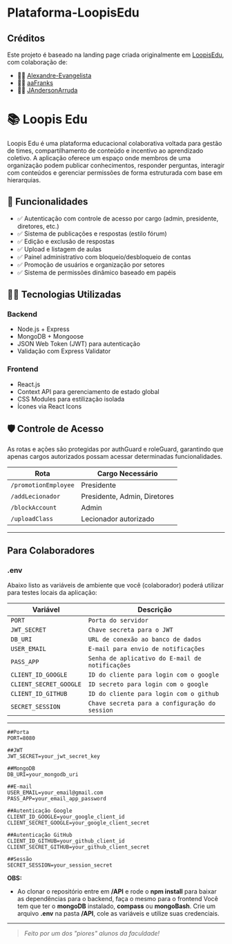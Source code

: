 # Plataforma-LoopisEdu

## Créditos

Este projeto é baseado na landing page criada originalmente em [LoopisEdu](https://github.com/loopisjr/LoopisEdu), com colaboração de:

- 🧑‍💻 [Alexandre-Evangelista](https://github.com/Alexandre-Evangelista)
- 🧑‍💻 [aaFranks](https://github.com/aaFranks)
- 🧑‍💻 [JAndersonArruda](https://github.com/JAndersonArruda)

# 📚 Loopis Edu

Loopis Edu é uma plataforma educacional colaborativa voltada para gestão de times, compartilhamento de conteúdo e incentivo ao aprendizado coletivo. A aplicação oferece um espaço onde membros de uma organização podem publicar conhecimentos, responder perguntas, interagir com conteúdos e gerenciar permissões de forma estruturada com base em hierarquias.

## 🚀 Funcionalidades

- ✅ Autenticação com controle de acesso por cargo (admin, presidente, diretores, etc.)
- ✅ Sistema de publicações e respostas (estilo fórum)
- ✅ Edição e exclusão de respostas
- ✅ Upload e listagem de aulas
- ✅ Painel administrativo com bloqueio/desbloqueio de contas
- ✅ Promoção de usuários e organização por setores
- ✅ Sistema de permissões dinâmico baseado em papéis

## 🧑‍💻 Tecnologias Utilizadas

### Backend
- Node.js + Express
- MongoDB + Mongoose
- JSON Web Token (JWT) para autenticação
- Validação com Express Validator

### Frontend
- React.js
- Context API para gerenciamento de estado global
- CSS Modules para estilização isolada
- Ícones via React Icons

## 🛡️ Controle de Acesso

As rotas e ações são protegidas por authGuard e roleGuard, garantindo que apenas cargos autorizados possam acessar determinadas funcionalidades.

| Rota                 | Cargo Necessário             |
| -------------------- | ---------------------------- |
| `/promotionEmployee` | Presidente                   |
| `/addLecionador`     | Presidente, Admin, Diretores |
| `/blockAccount`      | Admin                        |
| `/uploadClass`       | Lecionador autorizado        |

---

## Para Colaboradores

### .env

Abaixo listo as variáveis de ambiente que você (colaborador) poderá utilizar para testes locais da aplicação:

|**Variável**|**Descrição**|
|------------|--------------|
|``PORT``|``Porta do servidor``|
|``JWT_SECRET``|``Chave secreta para o JWT``|
|``DB_URI``|``URL de conexão ao banco de dados``| 
|``USER_EMAIL``|``E-mail para envio de notificações``|
|``PASS_APP``|``Senha de aplicativo do E-mail de notificações``|
|``CLIENT_ID_GOOGLE``|``ID do cliente para login com o google``|
|``CLIENT_SECRET_GOOGLE``|``ID secreto para login com o google``|
|``CLIENT_ID_GITHUB``|``ID do cliente para login com o github``|
|``SECRET_SESSION``|``Chave secreta para a configuração do session``|

---

```
##Porta
PORT=8080

##JWT
JWT_SECRET=your_jwt_secret_key

##MongoDB
DB_URI=your_mongodb_uri

##E-mail 
USER_EMAIL=your_email@gmail.com
PASS_APP=your_email_app_password

##Autenticação Google
CLIENT_ID_GOOGLE=your_google_client_id
CLIENT_SECRET_GOOGLE=your_google_client_secret

##Autenticação GitHub
CLIENT_ID_GITHUB=your_github_client_id
CLIENT_SECRET_GITHUB=your_github_client_secret

##Sessão
SECRET_SESSION=your_session_secret
```

**OBS:**
- Ao clonar o repositório entre em **/API** e rode o **npm install** para baixar as dependências para o backend, faça o mesmo para o frontend
Você tem que ter o **mongoDB** instalado, **compass** ou **mongoBash**.
Crie um arquivo **.env** na pasta **/API**, cole as variáveis e utilize suas credenciais.
---
> *Feito por um dos "piores" alunos da faculdade!*

